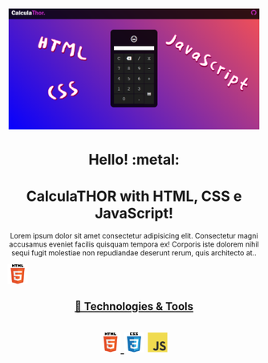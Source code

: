 <h3 align="center" ><img src="https://github.com/viniciussoares7/CalculaThor/blob/main/assets/imgs/123.png?raw=true" alt="calculathor" style="zoom:50%;" width="1000px" height="auto"/></h3>

<h1 align="center"> Hello! :metal:</h1>
<h1 align="center"> CalculaTHOR with HTML, CSS e JavaScript!</h1>
<p align="center">
Lorem ipsum dolor sit amet consectetur adipisicing elit. Consectetur magni accusamus eveniet facilis quisquam tempora ex! Corporis iste dolorem nihil sequi fugit molestiae non repudiandae deserunt rerum, quis architecto at..</p>
<p> <a href="https://viniciussoares7.github.io/CalculaThor/" target="_blank"> <img src="https://raw.githubusercontent.com/devicons/devicon/master/icons/html5/html5-original-wordmark.svg" alt="html5" width="40" height="40"/> </p>

<h2 align="center">🔧 Technologies & Tools</h2>

<div><h1 align="center"> 

<a href="https://www.w3.org/html/" target="_blank"> <img src="https://raw.githubusercontent.com/devicons/devicon/master/icons/html5/html5-original-wordmark.svg" alt="html5" width="40" height="40"/> <a href="https://www.w3schools.com/css/" target="_blank"> <img src="https://raw.githubusercontent.com/devicons/devicon/master/icons/css3/css3-original-wordmark.svg" alt="css3" width="40" height="40"/></a> <a href="https://developer.mozilla.org/en-US/docs/Web/JavaScript" target="_blank"> <img src="https://raw.githubusercontent.com/devicons/devicon/master/icons/javascript/javascript-original.svg" alt="javascript" width="40" height="40"/> </a> 
   </h1> </div>






